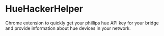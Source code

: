 # HueHackerHelper
Chrome extension to quickly get your phillips hue API key for your bridge and provide information about hue devices in your network.
